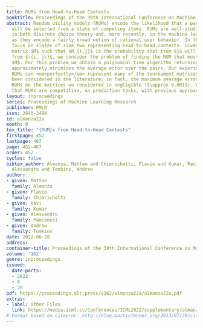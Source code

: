 ```yaml
---
title: RUMs from Head-to-Head Contests
booktitle: Proceedings of the 39th International Conference on Machine Learning
abstract: Random utility models (RUMs) encode the likelihood that a particular item
  will be selected from a slate of competing items. RUMs are well-studied objects
  in both discrete choice theory and, more recently, in the machine learning community,
  as they encode a fairly broad notion of rational user behavior. In this paper, we
  focus on slates of size two representing head-to-head contests. Given a tournament
  matrix $M$ such that $M_{i,j}$ is the probability that item $j$ will be selected
  from $\{i, j\}$, we consider the problem of finding the RUM that most closely reproduces
  $M$. For this problem we obtain a polynomial-time algorithm returning a RUM that
  approximately minimizes the average error over the pairs. Our experiments show that
  RUMs can <em>perfectly</em> represent many of the tournament matrices that have
  been considered in the literature; in fact, the maximum average error induced by
  RUMs on the matrices we considered is negligible ($\approx 0.001$). We also show
  that RUMs are competitive, on prediction tasks, with previous approaches.
layout: inproceedings
series: Proceedings of Machine Learning Research
publisher: PMLR
issn: 2640-3498
id: almanza22a
month: 0
tex_title: "{RUM}s from Head-to-Head Contests"
firstpage: 452
lastpage: 467
page: 452-467
order: 452
cycles: false
bibtex_author: Almanza, Matteo and Chierichetti, Flavio and Kumar, Ravi and Panconesi,
  Alessandro and Tomkins, Andrew
author:
- given: Matteo
  family: Almanza
- given: Flavio
  family: Chierichetti
- given: Ravi
  family: Kumar
- given: Alessandro
  family: Panconesi
- given: Andrew
  family: Tomkins
date: 2022-06-28
address:
container-title: Proceedings of the 39th International Conference on Machine Learning
volume: '162'
genre: inproceedings
issued:
  date-parts:
  - 2022
  - 6
  - 28
pdf: https://proceedings.mlr.press/v162/almanza22a/almanza22a.pdf
extras:
- label: Other Files
  link: https://media.icml.cc/Conferences/ICML2022/supplementary/almanza22a-supp.zip
# Format based on citeproc: http://blog.martinfenner.org/2013/07/30/citeproc-yaml-for-bibliographies/
---
```

